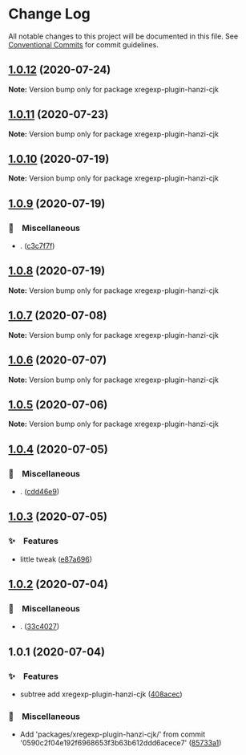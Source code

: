 # Change Log

All notable changes to this project will be documented in this file.
See [Conventional Commits](https://conventionalcommits.org) for commit guidelines.

## [1.0.12](https://github.com/bluelovers/ws-regexp/compare/xregexp-plugin-hanzi-cjk@1.0.11...xregexp-plugin-hanzi-cjk@1.0.12) (2020-07-24)

**Note:** Version bump only for package xregexp-plugin-hanzi-cjk





## [1.0.11](https://github.com/bluelovers/ws-regexp/compare/xregexp-plugin-hanzi-cjk@1.0.10...xregexp-plugin-hanzi-cjk@1.0.11) (2020-07-23)

**Note:** Version bump only for package xregexp-plugin-hanzi-cjk





## [1.0.10](https://github.com/bluelovers/ws-regexp/compare/xregexp-plugin-hanzi-cjk@1.0.9...xregexp-plugin-hanzi-cjk@1.0.10) (2020-07-19)

**Note:** Version bump only for package xregexp-plugin-hanzi-cjk





## [1.0.9](https://github.com/bluelovers/ws-regexp/compare/xregexp-plugin-hanzi-cjk@1.0.8...xregexp-plugin-hanzi-cjk@1.0.9) (2020-07-19)


### 🔖　Miscellaneous

* . ([c3c7f7f](https://github.com/bluelovers/ws-regexp/commit/c3c7f7fc30adc9cd3fc116cc5cf11a0cc0911e16))





## [1.0.8](https://github.com/bluelovers/ws-regexp/compare/xregexp-plugin-hanzi-cjk@1.0.7...xregexp-plugin-hanzi-cjk@1.0.8) (2020-07-19)

**Note:** Version bump only for package xregexp-plugin-hanzi-cjk





## [1.0.7](https://github.com/bluelovers/ws-regexp/compare/xregexp-plugin-hanzi-cjk@1.0.6...xregexp-plugin-hanzi-cjk@1.0.7) (2020-07-08)

**Note:** Version bump only for package xregexp-plugin-hanzi-cjk





## [1.0.6](https://github.com/bluelovers/ws-regexp/compare/xregexp-plugin-hanzi-cjk@1.0.5...xregexp-plugin-hanzi-cjk@1.0.6) (2020-07-07)

**Note:** Version bump only for package xregexp-plugin-hanzi-cjk





## [1.0.5](https://github.com/bluelovers/ws-regexp/compare/xregexp-plugin-hanzi-cjk@1.0.4...xregexp-plugin-hanzi-cjk@1.0.5) (2020-07-06)

**Note:** Version bump only for package xregexp-plugin-hanzi-cjk





## [1.0.4](https://github.com/bluelovers/ws-regexp/compare/xregexp-plugin-hanzi-cjk@1.0.3...xregexp-plugin-hanzi-cjk@1.0.4) (2020-07-05)


### 🔖　Miscellaneous

* . ([cdd46e9](https://github.com/bluelovers/ws-regexp/commit/cdd46e9c06c49e19a6912962aef6be1716056cc0))





## [1.0.3](https://github.com/bluelovers/ws-regexp/compare/xregexp-plugin-hanzi-cjk@1.0.2...xregexp-plugin-hanzi-cjk@1.0.3) (2020-07-05)


### ✨　Features

* little tweak ([e87a696](https://github.com/bluelovers/ws-regexp/commit/e87a69604ddcb33866c3f5fd0442fc6c6b702276))





## [1.0.2](https://github.com/bluelovers/ws-regexp/compare/xregexp-plugin-hanzi-cjk@1.0.1...xregexp-plugin-hanzi-cjk@1.0.2) (2020-07-04)


### 🔖　Miscellaneous

* . ([33c4027](https://github.com/bluelovers/ws-regexp/commit/33c4027bd7e8653f0384c9e8dcddc6ba4ace2f1c))





## 1.0.1 (2020-07-04)


### ✨　Features

* subtree add xregexp-plugin-hanzi-cjk ([408acec](https://github.com/bluelovers/ws-regexp/commit/408acec50b7e7cd2bada2f348aad3a8c703acfba))


### 🔖　Miscellaneous

* Add 'packages/xregexp-plugin-hanzi-cjk/' from commit '0590c2f04e192f6968653f3b63b612ddd6acece7' ([85733a1](https://github.com/bluelovers/ws-regexp/commit/85733a1e1663393665e6f392866e13905a7007df))
